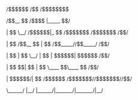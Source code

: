 <p>  /$$$$$$             /$$                     /$$$$$$$$</p>
<p> /$$__  $$          /$$$$                    |_____ $$/</p>
<p>| $$  \__/  /$$$$$$|_  $$    /$$$$$$$ /$$$$$$$    /$$/ </p>
<p>| $$       /$$__  $$ | $$   /$$_____//$$_____/   /$$/  </p>
<p>| $$      | $$  \__/ | $$  |  $$$$$$|  $$$$$$   /$$/   </p>
<p>| $$    $$| $$       | $$   \____  $$\____  $$ /$$/    </p>
<p>|  $$$$$$/| $$      /$$$$$$ /$$$$$$$//$$$$$$$//$$/     </p>
<p> \______/ |__/     |______/|_______/|_______/|__/      </p>
                                                       

<!--
**Cr1ss7/Cr1ss7** is a ✨ _special_ ✨ repository because its `README.md` (this file) appears on your GitHub profile.

Here are some ideas to get you started:

- 🔭 I’m currently working on ...
- 🌱 I’m currently learning ...
- 👯 I’m looking to collaborate on ...
- 🤔 I’m looking for help with ...
- 💬 Ask me about ...
- 📫 How to reach me: ...
- 😄 Pronouns: ...
- ⚡ Fun fact: ...
-->
